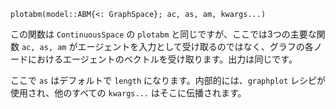 ```
plotabm(model::ABM{<: GraphSpace}; ac, as, am, kwargs...)
```

この関数は `ContinuousSpace` の `plotabm` と同じですが、ここでは3つの主要な関数 `ac, as, am` がエージェントを入力として受け取るのではなく、グラフの各ノードにおけるエージェントのベクトルを受け取ります。出力は同じです。

ここで `as` はデフォルトで `length` になります。内部的には、`graphplot` レシピが使用され、他のすべての `kwargs...` はそこに伝播されます。
